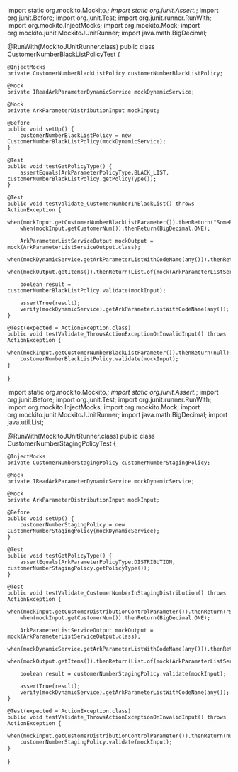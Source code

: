 import static org.mockito.Mockito.*;
import static org.junit.Assert.*;
import org.junit.Before;
import org.junit.Test;
import org.junit.runner.RunWith;
import org.mockito.InjectMocks;
import org.mockito.Mock;
import org.mockito.junit.MockitoJUnitRunner;
import java.math.BigDecimal;

@RunWith(MockitoJUnitRunner.class)
public class CustomerNumberBlackListPolicyTest {

    @InjectMocks
    private CustomerNumberBlackListPolicy customerNumberBlackListPolicy;

    @Mock
    private IReadArkParameterDynamicService mockDynamicService;

    @Mock
    private ArkParameterDistributionInput mockInput;

    @Before
    public void setUp() {
        customerNumberBlackListPolicy = new CustomerNumberBlackListPolicy(mockDynamicService);
    }

    @Test
    public void testGetPolicyType() {
        assertEquals(ArkParameterPolicyType.BLACK_LIST, customerNumberBlackListPolicy.getPolicyType());
    }

    @Test
    public void testValidate_CustomerNumberInBlackList() throws ActionException {
        when(mockInput.getCustomerNumberBlackListParameter()).thenReturn("SomeParam");
        when(mockInput.getCustomerNum()).thenReturn(BigDecimal.ONE);
        
        ArkParameterListServiceOutput mockOutput = mock(ArkParameterListServiceOutput.class);
        when(mockDynamicService.getArkParameterListWithCodeName(any())).thenReturn(mockOutput);
        when(mockOutput.getItems()).thenReturn(List.of(mock(ArkParameterListServiceItem.class)));

        boolean result = customerNumberBlackListPolicy.validate(mockInput);
        
        assertTrue(result);
        verify(mockDynamicService).getArkParameterListWithCodeName(any());
    }

    @Test(expected = ActionException.class)
    public void testValidate_ThrowsActionExceptionOnInvalidInput() throws ActionException {
        when(mockInput.getCustomerNumberBlackListParameter()).thenReturn(null);
        customerNumberBlackListPolicy.validate(mockInput);
    }
}





import static org.mockito.Mockito.*;
import static org.junit.Assert.*;
import org.junit.Before;
import org.junit.Test;
import org.junit.runner.RunWith;
import org.mockito.InjectMocks;
import org.mockito.Mock;
import org.mockito.junit.MockitoJUnitRunner;
import java.math.BigDecimal;
import java.util.List;

@RunWith(MockitoJUnitRunner.class)
public class CustomerNumberStagingPolicyTest {

    @InjectMocks
    private CustomerNumberStagingPolicy customerNumberStagingPolicy;

    @Mock
    private IReadArkParameterDynamicService mockDynamicService;

    @Mock
    private ArkParameterDistributionInput mockInput;

    @Before
    public void setUp() {
        customerNumberStagingPolicy = new CustomerNumberStagingPolicy(mockDynamicService);
    }

    @Test
    public void testGetPolicyType() {
        assertEquals(ArkParameterPolicyType.DISTRIBUTION, customerNumberStagingPolicy.getPolicyType());
    }

    @Test
    public void testValidate_CustomerNumberInStagingDistribution() throws ActionException {
        when(mockInput.getCustomerDistributionControlParameter()).thenReturn("SomeParam");
        when(mockInput.getCustomerNum()).thenReturn(BigDecimal.ONE);

        ArkParameterListServiceOutput mockOutput = mock(ArkParameterListServiceOutput.class);
        when(mockDynamicService.getArkParameterListWithCodeName(any())).thenReturn(mockOutput);
        when(mockOutput.getItems()).thenReturn(List.of(mock(ArkParameterListServiceItem.class)));

        boolean result = customerNumberStagingPolicy.validate(mockInput);

        assertTrue(result);
        verify(mockDynamicService).getArkParameterListWithCodeName(any());
    }

    @Test(expected = ActionException.class)
    public void testValidate_ThrowsActionExceptionOnInvalidInput() throws ActionException {
        when(mockInput.getCustomerDistributionControlParameter()).thenReturn(null);
        customerNumberStagingPolicy.validate(mockInput);
    }
}
